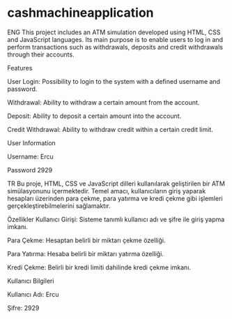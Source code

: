 # cashmachineapplication

ENG
This project includes an ATM simulation developed using HTML, CSS and JavaScript languages. Its main purpose is to enable users to log in and perform transactions such as withdrawals, deposits and credit withdrawals through their accounts.

Features

User Login: Possibility to login to the system with a defined username and password.

Withdrawal: Ability to withdraw a certain amount from the account.

Deposit: Ability to deposit a certain amount into the account.

Credit Withdrawal: Ability to withdraw credit within a certain credit limit.

User Information

Username: Ercu

Password 2929


TR
Bu proje, HTML, CSS ve JavaScript dilleri kullanılarak geliştirilen bir ATM simülasyonunu içermektedir. Temel amacı, kullanıcıların giriş yaparak hesapları üzerinden para çekme, para yatırma ve kredi çekme gibi işlemleri gerçekleştirebilmelerini sağlamaktır.

Özellikler
Kullanıcı Girişi: Sisteme tanımlı kullanıcı adı ve şifre ile giriş yapma imkanı.

Para Çekme: Hesaptan belirli bir miktarı çekme özelliği.

Para Yatırma: Hesaba belirli bir miktarı yatırma özelliği.

Kredi Çekme: Belirli bir kredi limiti dahilinde kredi çekme imkanı.

Kullanıcı Bilgileri

Kullanıcı Adı: Ercu

Şifre: 2929
